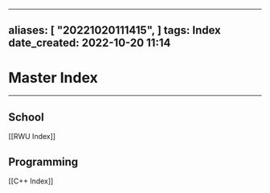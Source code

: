 
---
aliases: [ "20221020111415",  ]
tags: Index
date_created: 2022-10-20 11:14
---
# Master Index
---
## School
[[RWU Index]]

## Programming
[[C++ Index]]
